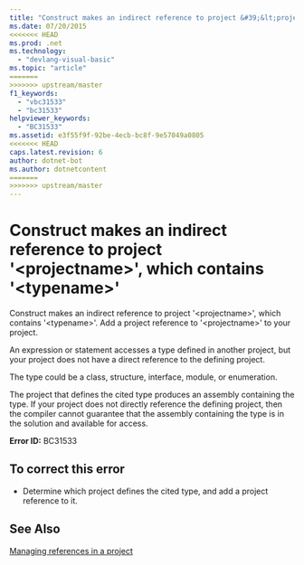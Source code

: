 ```yaml
---
title: "Construct makes an indirect reference to project &#39;&lt;projectname&gt;&#39;, which contains &#39;&lt;typename&gt;&#39;"
ms.date: 07/20/2015
<<<<<<< HEAD
ms.prod: .net
ms.technology: 
  - "devlang-visual-basic"
ms.topic: "article"
=======
>>>>>>> upstream/master
f1_keywords: 
  - "vbc31533"
  - "bc31533"
helpviewer_keywords: 
  - "BC31533"
ms.assetid: e3f55f9f-92be-4ecb-bc8f-9e57049a0805
<<<<<<< HEAD
caps.latest.revision: 6
author: dotnet-bot
ms.author: dotnetcontent
=======
>>>>>>> upstream/master
---
```

# Construct makes an indirect reference to project &#39;&lt;projectname&gt;&#39;, which contains &#39;&lt;typename&gt;&#39;
Construct makes an indirect reference to project '\<projectname>', which contains '\<typename>'. Add a project reference to '\<projectname>' to your project.  
  
 An expression or statement accesses a type defined in another project, but your project does not have a direct reference to the defining project.  
  
 The type could be a class, structure, interface, module, or enumeration.  
  
 The project that defines the cited type produces an assembly containing the type. If your project does not directly reference the defining project, then the compiler cannot guarantee that the assembly containing the type is in the solution and available for access.  
  
 **Error ID:** BC31533  
  
## To correct this error  
  
-   Determine which project defines the cited type, and add a project reference to it.  
  
## See Also  
  
 [Managing references in a project](/visualstudio/ide/managing-references-in-a-project)  

 
